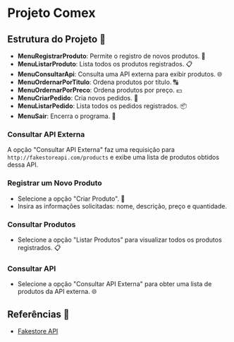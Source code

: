 # Projeto Comex

## Estrutura do Projeto 📂

- **MenuRegistrarProduto**: Permite o registro de novos produtos. 📝
- **MenuListarProduto**: Lista todos os produtos registrados. 📋
- **MenuConsultarApi**: Consulta uma API externa para exibir produtos. 🌐
- **MenuOrdernarPorTitulo**: Ordena produtos por título. 🔠
- **MenuOrdernarPorPreco**: Ordena produtos por preço. 💵
- **MenuCriarPedido**: Cria novos pedidos. 🛒
- **MenuListarPedido**: Lista todos os pedidos registrados. 📦
- **MenuSair**: Encerra o programa. 🚪

### Consultar API Externa

A opção "Consultar API Externa" faz uma requisição para `http://fakestoreapi.com/products` e exibe uma lista de produtos obtidos dessa API.

### Registrar um Novo Produto

- Selecione a opção "Criar Produto". 📝
- Insira as informações solicitadas: nome, descrição, preço e quantidade.

### Consultar Produtos

- Selecione a opção "Listar Produtos" para visualizar todos os produtos registrados. 📋

### Consultar API

- Selecione a opção "Consultar API Externa" para obter uma lista de produtos da API externa. 🌐


## Referências 🔗

- [Fakestore API](https://fakestoreapi.com/)

